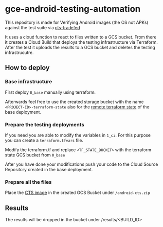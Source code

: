 # gce-android-testing-automation

This repository is made for Verifying Android images (the OS not APKs) against the test suite via [cts-tradefed](https://source.android.com/docs/compatibility/cts/run)

It uses a cloud function to react to files written to a GCS bucket.
From there it creates a Cloud Build that deploys the testing infrastructure via Terraform.
After the test it uploads the results to a GCS bucket and deletes the testing infrastrucutre.

## How to deploy

### Base infrastructure

First deploy `0_base` manually using terraform.

Afterwards feel free to use the created storage bucket with the name `<PROJECT-ID>-terraform-state` also for the [remote terraform state](https://developer.hashicorp.com/terraform/language/settings/backends/gcs) of the base deployment.

### Prepare the testing deployments

If you need you are able to modify the variables in `1_ci`.
For this purpose you can create a `terraform.tfvars` file.

Modify the terraform.tf and replace `<TF_STATE_BUCKET>` with the terraform state GCS bucket from `0_base`

After you have done your modifications push your code to the Cloud Source Repository created in the base deployment.

### Prepare all the files

Place the [CTS image](https://source.android.com/docs/compatibility/cts/downloads) in the created GCS Bucket under `/android-cts.zip`


## Results

The results will be dropped in the bucket under /results/<BUILD_ID>
